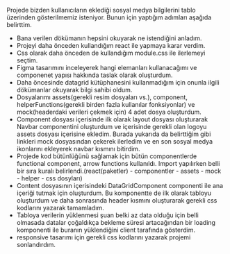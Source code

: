 Projede bizden kullanıcıların eklediği sosyal medya bilgilerini tablo üzerinden gösterilmemiz isteniyor. Bunun için yaptığım adımları aşağıda belirttim.
- Bana verilen dökümanın hepsini okuyarak ne istendiğini anladım.
- Projeyi daha önceden kullandığım react ile yapmaya karar verdim.
- Css olarak daha önceden de kullandığım module.css ile ilerlemeyi seçtim.
- Figma tasarımını inceleyerek hangi elemanları kullanacağımı ve componenet yapısı hakkında taslak olarak oluşturdum.
- Daha öncesinde datagrid kütüphanesini kullanmadığım için onunla ilgili dökümanlar okuyarak bilgi sahibi oldum.
- Dosyalarımı assets(gerekli resim dosyaları vs.), component, helperFunctions(gerekli birden fazla kullanılar fonksiyonlar) ve mock(headerdaki verileri çekmek için) 4 adet dosya oluşturdum.  
- Component dosyası içerisinde ilk olarak layout dosyası oluşturarak Navbar componentini oluşturdum ve içerisinde gerekli olan logoyu assets dosyası içerisine ekledim. 
Burada yukarıda da belirttiğim gibi linkleri mock dosyasından çekerek ilerledim ve en son sosyal medya ikonlarını ekleyerek navbar kısmını bitirdim.
- Projede kod bütünlüğünü sağlamak için bütün componentlerde functional component, arrow functions kullanıldı. Import yapılırken belli bir sıra kuralı belirlendi.(react(paketler) - componentler - assets - mock - helper - css dosyları) 
- Content dosyasının içerisindeki DataGridComponent componenti ile ana içeriği tutmak için oluşturdum. Bu komponentte de ilk olarak tabloyu oluşturdum ve daha sonrasında header kısmını oluşturarak gerekli css kodlarını yazarak tamamladım.
- Tabloya verilerin yüklenmesi şuan belki az data olduğu için belli olmasada datalar çoğaldıkça bekleme süresi artacağından bir loading komponenti ile buranın yüklendiğini client tarafında gösterdim.
- responsive tasarımı için gerekli css kodlarını yazarak projemi sonlandırdım.